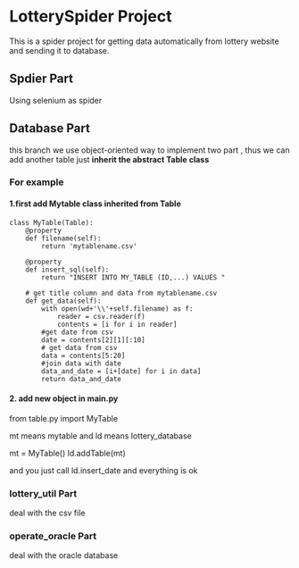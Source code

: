 # LotterySpider Project

This is a spider project for getting data automatically from lottery website and sending it to database.

## Spdier Part

Using selenium as spider


## Database Part

this branch we use object-oriented way to implement two part , thus we can add another table just **inherit the abstract Table class**

### For example

#### 1.first add Mytable class inherited from Table
```python3
class MyTable(Table):
	@property
	def filename(self):
		return 'mytablename.csv'

	@property
	def insert_sql(self):
		return "INSERT INTO MY_TABLE (ID,...) VALUES "

	# get title column and data from mytablename.csv
	def get_data(self):
		with open(wd+'\\'+self.filename) as f:
			reader = csv.reader(f)
			contents = [i for i in reader]
		#get date from csv
		date = contents[2][1][:10]
		# get data from csv
		data = contents[5:20]
		#join data with date
		data_and_date = [i+[date] for i in data]
		return data_and_date

```

#### 2. add new object in main.py
from table.py import MyTable

mt means mytable and ld means lottery_database

mt = MyTable()
ld.addTable(mt)

and you just call ld.insert_date and everything is ok


### lottery_util Part

deal with the csv file 

### operate_oracle Part

deal with the oracle database
